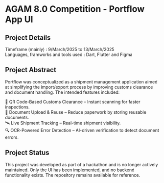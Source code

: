 # AGAM 8.0 Competition - Portflow App UI  

## Project Details  

Timeframe (mainly) : 9/March/2025 to 13/March/2025  
Languages, framworks and tools used : Dart, Flutter and Figma  

## Project Abstract  

Portflow was conceptualized as a shipment management application aimed at simplifying the import/export process by improving customs clearance and document handling. The intended features included:  

🚀 QR Code-Based Customs Clearance – Instant scanning for faster inspections.  
📄 Document Upload & Reuse – Reduce paperwork by storing reusable documents.  
🛰️ Live Shipment Tracking – Real-time shipment visibility.  
🔍 OCR-Powered Error Detection – AI-driven verification to detect document errors.  

## Project Status  

This project was developed as part of a hackathon and is no longer actively maintained. Only the UI has been implemented, and no backend functionality exists. The repository remains available for reference.  

